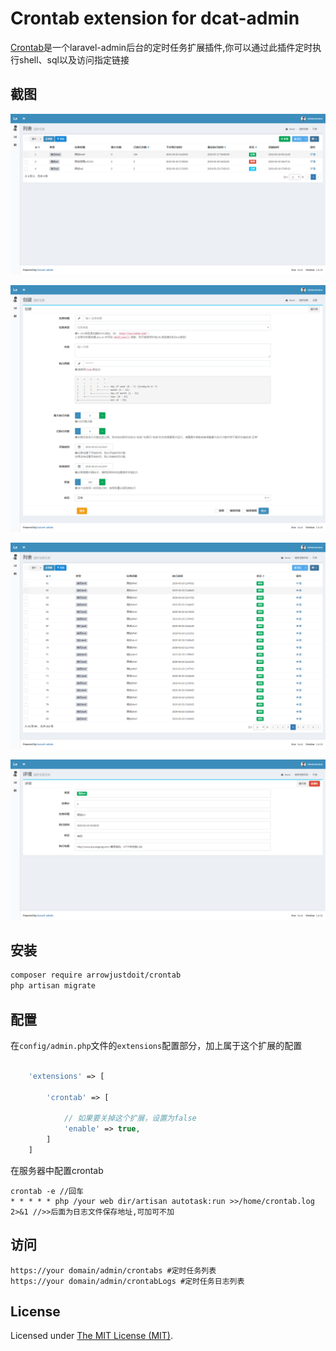 Crontab extension for dcat-admin
======

[Crontab](https://github.com/ArrowJustDoIt/Crontab)是一个laravel-admin后台的定时任务扩展插件,你可以通过此插件定时执行shell、sql以及访问指定链接

## 截图
![crontab列表](https://raw.githubusercontent.com/ArrowJustDoIt/crontab/master/crontab_list.png)

![crontab创建](https://raw.githubusercontent.com/ArrowJustDoIt/crontab/master/crontab_create.png)

![crontablog列表](https://raw.githubusercontent.com/ArrowJustDoIt/crontab/master/crontab_log_list.png)

![crontablog详情](https://raw.githubusercontent.com/ArrowJustDoIt/crontab/master/crontab_log_detail.png)
## 安装

```bash
composer require arrowjustdoit/crontab
php artisan migrate
```

## 配置

在`config/admin.php`文件的`extensions`配置部分，加上属于这个扩展的配置
```php

    'extensions' => [

        'crontab' => [
        
            // 如果要关掉这个扩展，设置为false
            'enable' => true,
        ]
    ]

```

在服务器中配置crontab

```
crontab -e //回车
* * * * * php /your web dir/artisan autotask:run >>/home/crontab.log 2>&1 //>>后面为日志文件保存地址,可加可不加
```

## 访问

```
https://your domain/admin/crontabs #定时任务列表
https://your domain/admin/crontabLogs #定时任务日志列表
```


## License

Licensed under [The MIT License (MIT)](LICENSE).